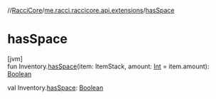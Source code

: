 //[RacciCore](../../index.md)/[me.racci.raccicore.api.extensions](index.md)/[hasSpace](has-space.md)

# hasSpace

[jvm]\
fun Inventory.[hasSpace](has-space.md)(item: ItemStack, amount: [Int](https://kotlinlang.org/api/latest/jvm/stdlib/kotlin/-int/index.html) = item.amount): [Boolean](https://kotlinlang.org/api/latest/jvm/stdlib/kotlin/-boolean/index.html)

val Inventory.[hasSpace](has-space.md): [Boolean](https://kotlinlang.org/api/latest/jvm/stdlib/kotlin/-boolean/index.html)
